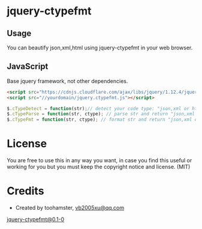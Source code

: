 # jquery-ctypefmt


## Usage
You can beautify json,xml,html using jquery-ctypefmt in your web browser.


## JavaScript

Base jquery framework, not other dependencies.

```html
<script src="https://cdnjs.cloudflare.com/ajax/libs/jquery/1.12.4/jquery.min.js"></script>
<script src="//yourdomain/jquery.ctypefmt.js"></script>
```

```js
$.cTypeDetect = function(str);// detect your code type: "json,xml or html" will return
$.cTypeParse = function(str, ctype); // parse str and return "json,xml or html" Object, if ctype not set,the type will auto detect.
$.cTypeFmt = function(str, ctype); // format str and return "json,xml or html" style string, if ctype not set,the type will auto detect.
```

# License

You are free to use this in any way you want, in case you find this
useful or working for you but you must keep the copyright notice and license. (MIT)

# Credits

* Created by toohamster, <vb2005xu@qq.com>

jquery-ctypefmt@0.1-0
